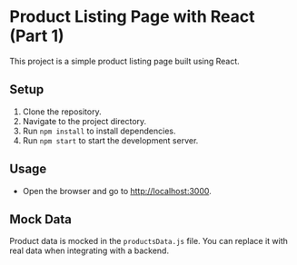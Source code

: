 # Product Listing Page with React (Part 1)

This project is a simple product listing page built using React.

## Setup

1. Clone the repository.
2. Navigate to the project directory.
3. Run `npm install` to install dependencies.
4. Run `npm start` to start the development server.

## Usage

- Open the browser and go to <http://localhost:3000>.

## Mock Data

Product data is mocked in the `productsData.js` file. You can replace it with real data when integrating with a backend.
